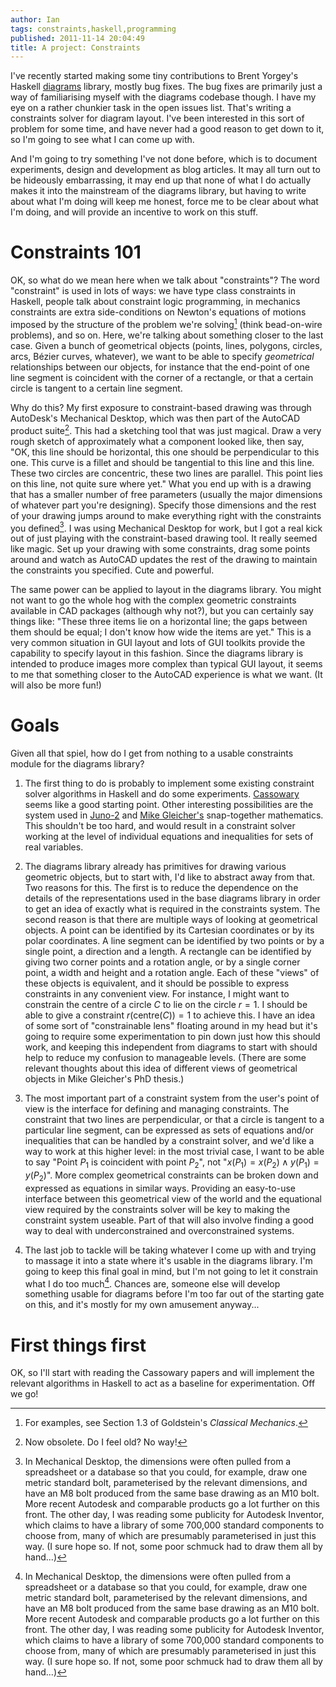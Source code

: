 ```yaml
---
author: Ian
tags: constraints,haskell,programming
published: 2011-11-14 20:04:49
title: A project: Constraints
---
```

I've recently started making some tiny contributions to Brent Yorgey's
Haskell [diagrams](http://projects.haskell.org/diagrams/) library,
mostly bug fixes.  The bug fixes are primarily just a way of
familiarising myself with the diagrams codebase though.  I have my eye
on a rather chunkier task in the open issues list.  That's writing a
constraints solver for diagram layout.  I've been interested in this
sort of problem for some time, and have never had a good reason to get
down to it, so I'm going to see what I can come up with.

And I'm going to try something I've not done before, which is to
document experiments, design and development as blog articles.  It may
all turn out to be hideously embarrassing, it may end up that none of
what I do actually makes it into the mainstream of the diagrams
library, but having to write about what I'm doing will keep me honest,
force me to be clear about what I'm doing, and will provide an
incentive to work on this stuff.

<!--MORE-->

# Constraints 101 #

OK, so what do we mean here when we talk about "constraints"?  The
word "constraint" is used in lots of ways: we have type class
constraints in Haskell, people talk about constraint logic
programming, in mechanics constraints are extra side-conditions on
Newton's equations of motions imposed by the structure of the problem
we're solving[^1] (think bead-on-wire problems), and so on.  Here,
we're talking about something closer to the last case.  Given a bunch
of geometrical objects (points, lines, polygons, circles, arcs, Bézier
curves, whatever), we want to be able to specify *geometrical*
relationships between our objects, for instance that the end-point of
one line segment is coincident with the corner of a rectangle, or that
a certain circle is tangent to a certain line segment.

Why do this?  My first exposure to constraint-based drawing was
through AutoDesk's Mechanical Desktop, which was then part of the
AutoCAD product suite[^2].  This had a sketching tool that was just
magical.  Draw a very rough sketch of approximately what a component
looked like, then say, "OK, this line should be horizontal, this one
should be perpendicular to this one.  This curve is a fillet and
should be tangential to this line and this line.  These two circles
are concentric, these two lines are parallel.  This point lies on this
line, not quite sure where yet."  What you end up with is a drawing
that has a smaller number of free parameters (usually the major
dimensions of whatever part you're designing).  Specify those
dimensions and the rest of your drawing jumps around to make
everything right with the constraints you defined[^3].  I was using
Mechanical Desktop for work, but I got a real kick out of just playing
with the constraint-based drawing tool.  It really seemed like magic.
Set up your drawing with some constraints, drag some points around and
watch as AutoCAD updates the rest of the drawing to maintain the
constraints you specified.  Cute and powerful.

The same power can be applied to layout in the diagrams library.  You
might not want to go the whole hog with the complex geometric
constraints available in CAD packages (although why not?), but you can
certainly say things like: "These three items lie on a horizontal
line; the gaps between them should be equal; I don't know how wide the
items are yet."  This is a very common situation in GUI layout and
lots of GUI toolkits provide the capability to specify layout in this
fashion.  Since the diagrams library is intended to produce images
more complex than typical GUI layout, it seems to me that something
closer to the AutoCAD experience is what we want.  (It will also be
more fun!)

[^1]: For examples, see Section 1.3 of Goldstein's *Classical
      Mechanics*.

[^2]: Now obsolete.  Do I feel old?  No way!

[^3]: In Mechanical Desktop, the dimensions were often pulled from a
      spreadsheet or a database so that you could, for example, draw
      one metric standard bolt, parameterised by the relevant
      dimensions, and have an M8 bolt produced from the same base
      drawing as an M10 bolt.  More recent Autodesk and comparable
      products go a lot further on this front.  The other day, I was
      reading some publicity for Autodesk Inventor, which claims to
      have a library of some 700,000 standard components to choose
      from, many of which are presumably parameterised in just this
      way.  (I sure hope so.  If not, some poor schmuck had to draw
      them all by hand...)

# Goals #

Given all that spiel, how do I get from nothing to a usable
constraints module for the diagrams library?

1. The first thing to do is probably to implement some existing
   constraint solver algorithms in Haskell and do some experiments.
   [Cassowary][cassowary] seems like a good starting point.  Other
   interesting possibilities are the system used in [Juno-2][juno2]
   and [Mike Gleicher's][gleicher] snap-together mathematics.  This
   shouldn't be too hard, and would result in a constraint solver
   working at the level of individual equations and inequalities for
   sets of real variables.

2. The diagrams library already has primitives for drawing various
   geometric objects, but to start with, I'd like to abstract away
   from that.  Two reasons for this.  The first is to reduce the
   dependence on the details of the representations used in the base
   diagrams library in order to get an idea of exactly what is
   required in the constraints system.  The second reason is that
   there are multiple ways of looking at geometrical objects.  A point
   can be identified by its Cartesian coordinates or by its polar
   coordinates.  A line segment can be identified by two points or by
   a single point, a direction and a length.  A rectangle can be
   identified by giving two corner points and a rotation angle, or by
   a single corner point, a width and height and a rotation angle.
   Each of these "views" of these objects is equivalent, and it should
   be possible to express constraints in any convenient view.  For
   instance, I might want to constrain the centre of a circle $C$ to
   lie on the circle $r=1$.  I should be able to give a constraint
   $r(\mathrm{centre}(C)) = 1$ to achieve this.  I have an idea of
   some sort of "constrainable lens" floating around in my head but
   it's going to require some experimentation to pin down just how
   this should work, and keeping this independent from diagrams to
   start with should help to reduce my confusion to manageable levels.
   (There are some relevant thoughts about this idea of different
   views of geometrical objects in Mike Gleicher's PhD thesis.)

3. The most important part of a constraint system from the user's
   point of view is the interface for defining and managing
   constraints.  The constraint that two lines are perpendicular, or
   that a circle is tangent to a particular line segment, can be
   expressed as sets of equations and/or inequalities that can be
   handled by a constraint solver, and we'd like a way to work at this
   higher level: in the most trivial case, I want to be able to say
   "Point $P_1$ is coincident with point $P_2$", not "$x(P_1) = x(P_2)
   \wedge y(P_1) = y(P_2)$".  More complex geometrical constraints can
   be broken down and expressed as equations in similar ways.
   Providing an easy-to-use interface between this geometrical view of
   the world and the equational view required by the constraints
   solver will be key to making the constraint system useable.  Part
   of that will also involve finding a good way to deal with
   underconstrained and overconstrained systems.

4. The last job to tackle will be taking whatever I come up with and
   trying to massage it into a state where it's usable in the diagrams
   library.  I'm going to keep this final goal in mind, but I'm not
   going to let it constrain what I do too much[^3].  Chances are, someone
   else will develop something usable for diagrams before I'm too far
   out of the starting gate on this, and it's mostly for my own
   amusement anyway...

# First things first #

OK, so I'll start with reading the Cassowary papers and will implement
the relevant algorithms in Haskell to act as a baseline for
experimentation.  Off we go!


[cassowary]: http://www.cs.washington.edu/research/constraints/cassowary/
[juno2]: http://www.hpl.hp.com/techreports/Compaq-DEC/SRC-RR-131A.html
[gleicher]: http://pages.cs.wisc.edu/~gleicher/

[^4]: Ha ha.  I made a joke.
